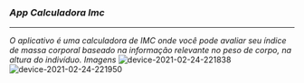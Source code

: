 ### _App Calculadora Imc_
---
*O aplicativo é uma calculadora de IMC onde você pode avaliar seu índice de massa corporal baseado na informação relevante no peso de corpo, na altura do indivíduo.*
_Imagens_
![device-2021-02-24-221838](https://user-images.githubusercontent.com/72363971/109090024-149d9680-76f1-11eb-83af-2bb904764518.png)
![device-2021-02-24-221950](https://user-images.githubusercontent.com/72363971/109090107-372faf80-76f1-11eb-8b46-1d481f770c3c.png)

